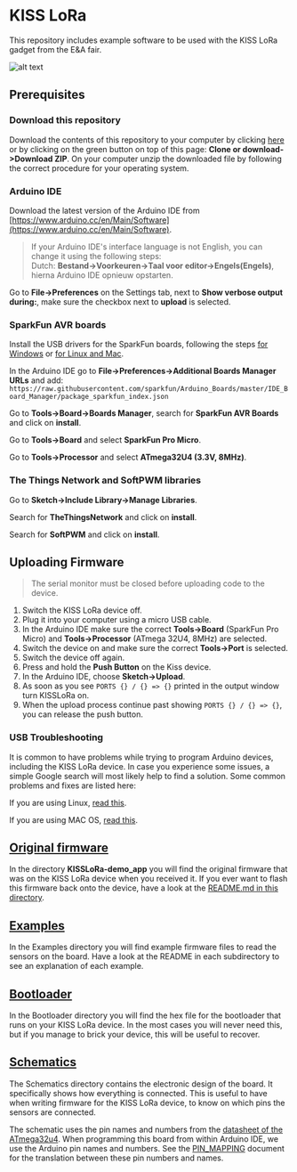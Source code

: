 # KISS LoRa

This repository includes example software to be used with the KISS LoRa gadget from the E&A fair.

![alt text](KISSLoRa.png)

## Prerequisites

### Download this repository

Download the contents of this repository to your computer by clicking [here](https://github.com/TheThingsIndustries/KISSLoRa-demo/archive/master.zip) or by clicking on the green button on top of this page: **Clone or download->Download ZIP**. On your computer unzip the downloaded file by following the correct procedure for your operating system.

### Arduino IDE

Download the latest version of the Arduino IDE from [https://www.arduino.cc/en/Main/Software](https://www.arduino.cc/en/Main/Software).

> If your Arduino IDE's interface language is not English, you can change it using the following steps:<br />
> Dutch: **Bestand->Voorkeuren->Taal voor editor->Engels(Engels)**, hierna Arduino IDE opnieuw opstarten.

Go to **File->Preferences** on the Settings tab, next to **Show verbose output during:**, make sure the checkbox next to **upload** is selected.

### SparkFun AVR boards

Install the USB drivers for the SparkFun boards, following the steps [for Windows](https://learn.sparkfun.com/tutorials/pro-micro--fio-v3-hookup-guide/installing-windows) or [for Linux and Mac](https://learn.sparkfun.com/tutorials/pro-micro--fio-v3-hookup-guide/installing-mac--linux).

In the Arduino IDE go to **File->Preferences->Additional Boards Manager URLs** and add:
`https://raw.githubusercontent.com/sparkfun/Arduino_Boards/master/IDE_Board_Manager/package_sparkfun_index.json`

Go to **Tools->Board->Boards Manager**, search for **SparkFun AVR Boards** and click on **install**.

Go to **Tools->Board** and select **SparkFun Pro Micro**.

Go to **Tools->Processor** and select **ATmega32U4 (3.3V, 8MHz)**.


### The Things Network and SoftPWM libraries

Go to **Sketch->Include Library->Manage Libraries**.

Search for **TheThingsNetwork** and click on **install**.

Search for **SoftPWM** and click on **install**.

## Uploading Firmware

> The serial monitor must be closed before uploading code to the device.

1. Switch the KISS LoRa device off.
2. Plug it into your computer using a micro USB cable.
3. In the Arduino IDE make sure the correct **Tools->Board** (SparkFun Pro Micro) and **Tools->Processor** (ATmega 32U4, 8MHz) are selected.
4. Switch the device on and make sure the correct **Tools->Port** is selected.
5. Switch the device off again.
6. Press and hold the **Push Button** on the Kiss device.
6. In the Arduino IDE, choose **Sketch->Upload**.
7. As soon as you see `PORTS {} / {} => {}` printed in the output window turn KISSLoRa on.
8. When the upload process continue past showing `PORTS {} / {} => {}`, you can release the push button.

### USB Troubleshooting

It is common to have problems while trying to program Arduino devices, including the KISS LoRa device. In case you experience some issues, a simple Google search will most likely help to find a solution. Some common problems and fixes are listed here:

If you are using Linux, [read this](http://www.arduino.org/learning/getting-started/arduino-ide-on-linux-based-os).

If you are using MAC OS, [read this](https://learn.sparkfun.com/tutorials/how-to-install-ftdi-drivers/all#yosemite).


## [Original firmware](KISSLoRa-demo_app)

In the directory **KISSLoRa-demo_app** you will find the original firmware that was on the KISS LoRa device when you received it. If you ever want to flash this firmware back onto the device, have a look at the [README.md in this directory](KISSLoRa-demo_app/README.md).


## [Examples](Examples)

In the Examples directory you will find example firmware files to read the sensors on the board. Have a look at the README in each subdirectory to see an explanation of each example.

## [Bootloader](Bootloader)

In the Bootloader directory you will find the hex file for the bootloader that runs on your KISS LoRa device. In the most cases you will never need this, but if you manage to brick your device, this will be useful to recover.

## [Schematics](Schematics)

The Schematics directory contains the electronic design of the board. It specifically shows how everything is connected. This is useful to have when writing firmware for the KISS LoRa device, to know on which pins the sensors are connected.

The schematic uses the pin names and numbers from the [datasheet of the ATmega32u4](Schematics/Atmel-7766-8-bit-AVR-ATmega16U4-32U4_Datasheet.pdf). When programming this board from within Arduino IDE, we use the Arduino pin names and numbers. See the [PIN_MAPPING](Schematics/PIN_MAPPING.md) document for the translation between these pin numbers and names.
